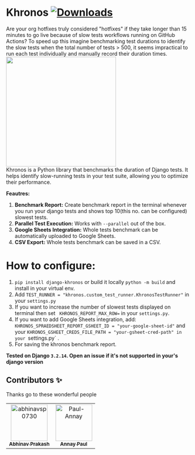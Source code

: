 # Khronos [![Downloads](https://static.pepy.tech/badge/django-khronos)](https://pepy.tech/project/django-khronos) 
Are your org hotfixes truly considered "hotfixes" if they take longer than 15 minutes to go live because of slow tests workflows running on GitHub Actions? To speed up this imagine benchmarking test   durations to identify the slow tests when the total number of tests > 500, it seems impractical to run each test individually and manually record their duration   times.   
<img src="https://i.ibb.co/W0LS1cQ/419d86a9-d1ca-4e80-9b62-fc43855c1e2e.jpg" width="300">  
Khronos is a Python library that benchmarks the duration of Django tests. It helps identify slow-running tests in your test suite, allowing you to optimize their performance.

**Feautres:**  
1) **Benchmark Report:** Create benchmark report in the terminal whenever you run your django tests and shows top 10(this no. can be configured) slowest tests.  
2) **Parallel Test Execution:** Works with  `--parallel`  out of the box.  
3) **Google Sheets Integration:** Whole tests benchmark can be automatically  uploaded to Google Sheets.  
4) **CSV Export:** Whole tests benchmark can be saved in a CSV.  

# How to configure: 
1) `pip install django-khronos` or build it locally `python -m build` and install in your virtual env. 
2) Add `TEST_RUNNER = "khronos.custom_test_runner.KhronosTestRunner"` in your `settings.py`  
3) If you want to increase the number of slowest tests displayed on terminal then set ` KHRONOS_REPORT_MAX_ROW=` in your `settings.py`.  
3) If you want to add Google Sheets integration, add:
`KHRONOS_SPRAEDSHEET_REPORT_GSHEET_ID = "your-google-sheet-id"` and your `KHRONOS_GSHEET_CREDS_FILE_PATH = "your-gsheet-cred-path" in your `settings.py` .   
4) For saving the khronos benchmark report.   

**Tested on Django `3.2.14`. Open an issue if it's not supported in your's django version**  
## Contributors ✨
Thanks go to these wonderful people
<!-- readme: contributors -start -->
<table>
<tr>
    <td align="center">
        <a href="https://github.com/abhinavsp0730">
            <img src="https://avatars.githubusercontent.com/u/43638955?v=4" width="100;" alt="abhinavsp0730"/>
            <br />
            <sub><b>Abhinav Prakash</b></sub>
        </a>
    </td>
    <td align="center">
        <a href="https://github.com/Paul-Annay">
            <img src="https://avatars.githubusercontent.com/u/84911232?v=4" width="100;" alt="Paul-Annay"/>
            <br />
            <sub><b>Annay Paul</b></sub>
        </a>
    </td></tr>
</table>
<!-- readme: contributors -end -->
